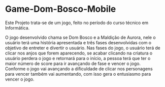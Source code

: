 # Game-Dom-Bosco-Mobile

Este Projeto trata-se de um jogo, feito no período do curso técnico em Informática.

<div>
  O jogo desenvolvido chama se Dom Bosco e a Maldição de Aurora, nele 
o usuário terá uma história apresentada e três fases desenvolvidas com o 
objetivo de entreter e divertir o usuário. Nas fases do jogo, o usuário terá de clicar 
nos anjos que forem aparecendo, se acabar clicando na criatura o usuário 
perdera o jogo e retornará para o início, a pessoa terá que ter o maior número 
de score para ir avançando de fase e vencer o jogo.
Conforme o jogo vai avançando a dificuldade de clicar nos personagens 
para vencer também vai aumentando, com isso gera o entusiasmo para vencer 
o jogo.
</div>
